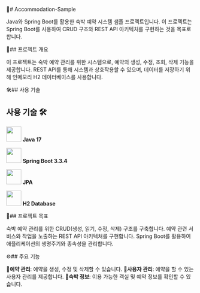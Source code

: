 🏨# Accommodation-Sample 

Java와 Spring Boot를 활용한 숙박 예약 시스템 샘플 프로젝트입니다. 이 프로젝트는 Spring Boot를 사용하여 CRUD 구조와 REST API 아키텍처를 구현하는 것을 목표로 합니다.

📝## 프로젝트 개요 

이 프로젝트는 숙박 예약 관리를 위한 시스템으로, 예약의 생성, 수정, 조회, 삭제 기능을 제공합니다. REST API를 통해 시스템과 상호작용할 수 있으며, 데이터를 저장하기 위해 인메모리 H2 데이터베이스를 사용합니다.

🛠️## 사용 기술 

## 사용 기술 🛠️

<p>
  <img src="https://upload.wikimedia.org/wikipedia/en/3/30/Java_programming_language_logo.svg" width="40" height="40"/>
  <strong>Java 17</strong>
</p>

<p>
  <img src="https://upload.wikimedia.org/wikipedia/commons/4/44/Spring_Framework_Logo_2018.svg" width="40" height="40"/>
  <strong>Spring Boot 3.3.4</strong>
</p>

<p>
  <img src="https://jakarta.ee/images/jakarta/jakartaee-icon.png" width="40" height="40"/>
  <strong>JPA</strong>
</p>

<p>
  <img src="https://h2database.com/html/images/h2-logo-2.png" width="40" height="40"/>
  <strong>H2 Database</strong>
</p>



🎯## 프로젝트 목표 

 숙박 예약 관리를 위한 CRUD(생성, 읽기, 수정, 삭제) 구조를 구축합니다.
 예약 관련 서비스와 작업을 노출하는 REST API 아키텍처를 구현합니다.
 Spring Boot를 활용하여 애플리케이션의 생명주기와 종속성을 관리합니다.

⚙️## 주요 기능 

 📅**예약 관리**: 예약을 생성, 수정 및 삭제할 수 있습니다. 
 👤**사용자 관리**: 예약을 할 수 있는 사용자 관리를 제공합니다. 
 🏡**숙박 정보**: 이용 가능한 객실 및 예약 정보를 확인할 수 있습니다. 
